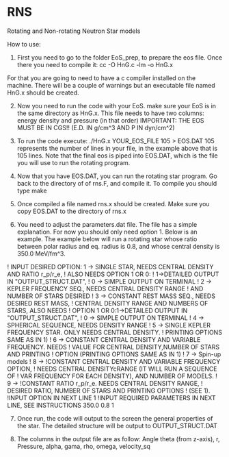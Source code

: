 # RNS
Rotating and Non-rotating Neutron Star models

How to use:

1. First you need to go to the folder EoS_prep, to prepare the eos
file. Once there you need to compile it: cc -O HnG.c -lm -o HnG.x
 
For that you are going to need to have a c compiler installed on the
machine. There will be a couple of warnings but an executable file
named HnG.x should be created.
 
 
2. Now you need to run the code with your EoS. make sure your EoS is
in the same directory as HnG.x. This file needs to have two columns:
energy density and pressure (in that order) IMPORTANT: THE EOS MUST BE
IN CGS!! (E.D. IN g/cm^3 AND P IN dyn/cm^2)
 
 
3. To run the code execute: ./HnG.x YOUR_EOS_FILE 105 > EOS.DAT 105
represents the number of lines in your file, in the example above that
is 105 lines. Note that the final eos is piped into EOS.DAT, which is
the file you will use to run the rotating program.
 
 
4. Now that you have EOS.DAT, you can run the rotating star
program. Go back to the directory of of rns.F, and compile it. To
compile you should type make
 
 
5. Once compiled a file named rns.x should be created. Make sure you
copy EOS.DAT to the directory of rns.x
 
 
6. You need to adjust the parameters.dat file. The file has a simple
explanation. For now you should only need option 1. Below is an
example.  The example below will run a rotating star whose ratio
between polar radius and eq. radius is 0.8, and whose central density
is 350.0 MeV/fm^3.
 
! INPUT DESIRED OPTION: 1 -> SINGLE STAR, NEEDS CENTRAL DENSITY AND RATIO r_p/r_e,
!                            ALSO NEEDS OPTION 1 OR 0:
!                            1->DETAILED OUTPUT IN "OUTPUT_STRUCT.DAT",
!			     0 -> SIMPLE OUTPUT ON TERMINAL
!                       2 -> KEPLER FREQUENCY SEQ., NEEDS CENTRAL DENSITY RANGE
!                              AND NUMBER OF STARS DESIRED
!                       3 -> CONSTANT REST MASS SEQ., NEEDS DESIRED REST MASS, 
!                            CENTRAL DENSITY RANGE AND NUMBERS OF STARS, ALSO NEEDS
!                            OPTION 1 OR 0:1->DETAILED OUTPUT IN "OUTPUT_STRUCT.DAT",
!			     0 -> SIMPLE OUTPUT ON TERMINAL
!                       4 -> SPHERICAL SEQUENCE, NEEDS DENSITY RANGE
!                       5 -> SINGLE KEPLER FREQUENCY STAR. ONLY NEEDS CENTRAL DENSITY.
!                             PRINTING OPTIONS SAME AS IN 1)
!                       6 -> CONSTANT CENTRAL DENSITY AND VARIABLE FREQUENCY. NEEDS
!                            VALUE FOR CENTRAL DENSITY,NUMBER OF STARS AND PRINTING
!			     OPTION (PRINTING OPTIONS SAME AS IN 1)
!                       7 -> Spin-up models
!                       8 -> !CONSTANT CENTRAL DENSITY AND VARIABLE FREQUENCY OPTION,
!                            NEEDS CENTRAL DENSITYcRANGE (IT WILL RUN A SEQUENCE OF
!                            VAR FREQUENCY FOR EACH DENSITY), AND NUMBER OF MODELS.
!                       9 -> !CONSTANT RATIO r_p/r_e. NEEDS CENTRAL DENSITY RANGE,
!                            DESIRED RATIO, NUMBER OF STARS AND PRINTING OPTIONS
!                            (SEE 1).
!INPUT OPTION IN NEXT LINE
1
!INPUT REQUIRED PARAMETERS IN NEXT LINE, SEE INSTRUCTIONS
350.0 0.8  1 
 
7. Once run, the code will output to the screen the general properties
of the star. The detailed structure will be output to
OUTPUT_STRUCT.DAT
 
8. The columns in the output file are as follow: Angle theta (from
z-axis), r, Pressure, alpha, gama, rho, omega, velocity_sq
